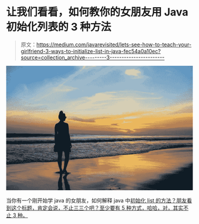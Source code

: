 # 让我们看看，如何教你的女朋友用 Java 初始化列表的 3 种方法

> 原文：<https://medium.com/javarevisited/lets-see-how-to-teach-your-girlfriend-3-ways-to-initialize-list-in-java-fec54a0a10ec?source=collection_archive---------3----------------------->

![](img/8790cfacc38ca277de4c6a9047e3cfb6.png)

当你有一个刚开始学 java 的女朋友，如何解释 java 中[初始化 list 的方法？朋友看到这个标题，肯定会说，不止三三个吧？至少要有 5 种方式，哈哈，对，其实不止 3 种。](https://javarevisited.blogspot.com/2015/10/what-is-double-brace-initialization-in-java-example-anti-pattern.html)